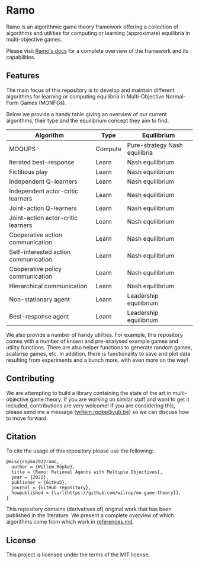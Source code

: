 # Ramo
Ramo is an algorithmic game theory framework offering a collection of algorithms and utilities for computing or learning (approximate) equilibria in multi-objective games.

Please visit [Ramo's docs](https://ramo.readthedocs.io/) for a complete overview of the framework and its capabilities.

## Features
The main focus of this repository is to develop and maintain different algorithms for learning or computing equilibria in Multi-Objective Normal-Form Games (MONFGs). 

Below we provide a handy table giving an overview of our current algorithms, their type and the equilibrium concept they aim to find.

| Algorithm                            | Type  | Equilibrium                   |
|--------------------------------------|-------|-------------------------------|
| MOQUPS                               | Compute | Pure-strategy Nash equilibria |
| Iterated best-response               | Learn | Nash equilibrium              |
| Fictitious play                      | Learn | Nash equilibrium              |
| Independent Q-learners               | Learn | Nash equilibrium              |
| Independent actor-critic learners    | Learn | Nash equilibrium              |
| Joint-action Q-learners              | Learn | Nash equilibrium              |
| Joint-action actor-critic learners   | Learn | Nash equilibrium              |
| Cooperative action communication     | Learn | Nash equilibrium              |
| Self-interested action communication | Learn | Nash equilibrium              |
| Cooperative policy communication     | Learn | Nash equilibrium              |
| Hierarchical communication           | Learn | Nash equilibrium              |
| Non-stationary agent                 | Learn | Leadership equilibrium        |
| Best-response agent                  | Learn | Leadership equilibrium        |

We also provide a number of handy utilities. For example, this repository comes with a number of known and pre-analysed example games and utility functions. There are also helper functions to generate random games, scalarise games, etc. In addition, there is functionality to save and plot data resulting from experiments
and a bunch more, with even more on the way!

## Contributing
We are attempting to build a library containing the state of the art in multi-objective game theory. If you are working on similar stuff and want to get it included, contributions are very welcome! If you are considering this, please send me a message (willem.ropke@vub.be) so we can discuss how to move forward.

## Citation
To cite the usage of this repository please use the following:
```
@misc{ropke2022ramo,
  author = {Willem Röpke},
  title = {Ramo: Rational Agents with Multiple Objectives},
  year = {2022},
  publisher = {GitHub},
  journal = {GitHub repository},
  howpublished = {\url{https://github.com/wilrop/mo-game-theory}},
}
```
This repository contains (derivatives of) original work that has been published in the literature. We present a complete overview of which algorithms come from which work in [references.md](references.md).

## License
This project is licensed under the terms of the MIT license.

